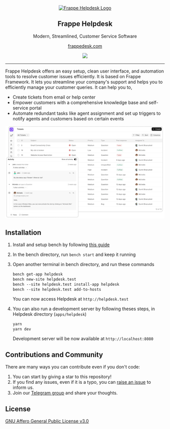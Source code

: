 <div align="center" markdown="1">
	<a href="https://frappedesk.com/">
		<img src=".github/hd-logo.svg" height="128" alt="Frappe Helpdesk Logo">
	</a>
	<h2>Frappe Helpdesk</h2>
	<p align="center">
	<p>Modern, Streamlined, Customer Service Software</p>
	</p>
  
[frappedesk.com](https://frappedesk.com)

<div align="center" style="max-height: 40px;">
	<a href="https://frappecloud.com/helpdesk/signup">
		<img src=".github/try-on-f-cloud-button.svg" height="50">
	</a>
</div>
</div>

---

Frappe Helpdesk offers an easy setup, clean user interface, and automation tools to resolve customer issues efficiently. It is based on Frappe Framework. It lets you streamline your company's support and helps you to efficiently manage your customer queries. It can help you to,

-   Create tickets from email or help center
-   Empower customers with a comprehensive knowledge base and self-service portal
-   Automate redundant tasks like agent assignment and set up triggers to notify agents and customers based on certain events

![screenshot](./screenshot.webp)

## Installation

1. Install and setup bench by following [this guide](https://frappeframework.com/docs/user/en/installation)
2. In the bench directory, run `bench start` and keep it running
3. Open another terminal in bench directory, and run these commands

	```
	bench get-app helpdesk
	bench new-site helpdesk.test
	bench --site helpdesk.test install-app helpdesk
	bench --site helpdesk.test add-to-hosts
	```

	You can now access Helpdesk at `http://helpdesk.test`
5. You can also run a development server by following theses steps, in Helpdesk
   directory (`apps/helpdesk`)

   ```
   yarn
   yarn dev
   ```

   Development server will be now available at `http://localhost:8080`

## Contributions and Community

There are many ways you can contribute even if you don't code:

1. You can start by giving a star to this repository!
2. If you find any issues, even if it is a typo, you can [raise an issue](https://github.com/frappe/desk/issues/new) to inform us.
3. Join our [Telegram group](https://t.me/frappedesk) and share your thoughts.

## License

[GNU Affero General Public License v3.0](/licence.md)
